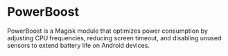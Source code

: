 # PowerBoost
PowerBoost is a Magisk module that optimizes power consumption by adjusting CPU frequencies, reducing screen timeout, and disabling unused sensors to extend battery life on Android devices.
